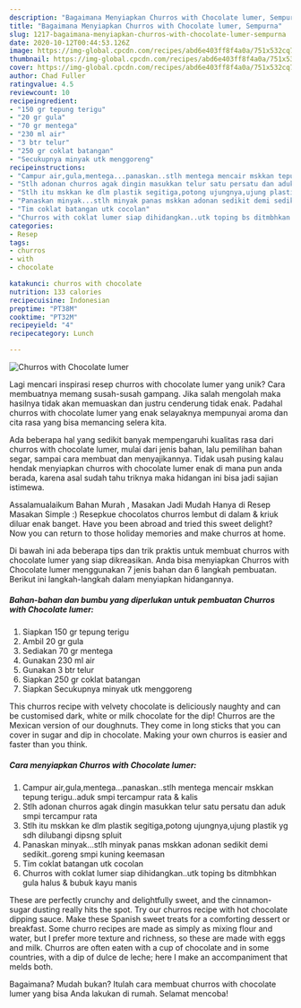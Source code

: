 ```yaml
---
description: "Bagaimana Menyiapkan Churros with Chocolate lumer, Sempurna"
title: "Bagaimana Menyiapkan Churros with Chocolate lumer, Sempurna"
slug: 1217-bagaimana-menyiapkan-churros-with-chocolate-lumer-sempurna
date: 2020-10-12T00:44:53.126Z
image: https://img-global.cpcdn.com/recipes/abd6e403ff8f4a0a/751x532cq70/churros-with-chocolate-lumer-foto-resep-utama.jpg
thumbnail: https://img-global.cpcdn.com/recipes/abd6e403ff8f4a0a/751x532cq70/churros-with-chocolate-lumer-foto-resep-utama.jpg
cover: https://img-global.cpcdn.com/recipes/abd6e403ff8f4a0a/751x532cq70/churros-with-chocolate-lumer-foto-resep-utama.jpg
author: Chad Fuller
ratingvalue: 4.5
reviewcount: 10
recipeingredient:
- "150 gr tepung terigu"
- "20 gr gula"
- "70 gr mentega"
- "230 ml air"
- "3 btr telur"
- "250 gr coklat batangan"
- "Secukupnya minyak utk menggoreng"
recipeinstructions:
- "Campur air,gula,mentega...panaskan..stlh mentega mencair mskkan tepung terigu..aduk smpi tercampur rata &amp; kalis"
- "Stlh adonan churros agak dingin masukkan telur satu persatu dan aduk smpi tercampur rata"
- "Stlh itu mskkan ke dlm plastik segitiga,potong ujungnya,ujung plastik yg sdh dilubangi dipsng spluit"
- "Panaskan minyak...stlh minyak panas mskkan adonan sedikit demi sedikit..goreng smpi kuning keemasan"
- "Tim coklat batangan utk cocolan"
- "Churros with coklat lumer siap dihidangkan..utk toping bs ditmbhkan gula halus &amp; bubuk kayu manis"
categories:
- Resep
tags:
- churros
- with
- chocolate

katakunci: churros with chocolate 
nutrition: 133 calories
recipecuisine: Indonesian
preptime: "PT38M"
cooktime: "PT32M"
recipeyield: "4"
recipecategory: Lunch

---
```



![Churros with Chocolate lumer](https://img-global.cpcdn.com/recipes/abd6e403ff8f4a0a/751x532cq70/churros-with-chocolate-lumer-foto-resep-utama.jpg)

Lagi mencari inspirasi resep churros with chocolate lumer yang unik? Cara membuatnya memang susah-susah gampang. Jika salah mengolah maka hasilnya tidak akan memuaskan dan justru cenderung tidak enak. Padahal churros with chocolate lumer yang enak selayaknya mempunyai aroma dan cita rasa yang bisa memancing selera kita.

Ada beberapa hal yang sedikit banyak mempengaruhi kualitas rasa dari churros with chocolate lumer, mulai dari jenis bahan, lalu pemilihan bahan segar, sampai cara membuat dan menyajikannya. Tidak usah pusing kalau hendak menyiapkan churros with chocolate lumer enak di mana pun anda berada, karena asal sudah tahu triknya maka hidangan ini bisa jadi sajian istimewa.

Assalamualaikum Bahan Murah , Masakan Jadi Mudah Hanya di Resep Masakan Simple :) Resepkue chocolatos churros lembut di dalam &amp; kriuk diluar enak banget. Have you been abroad and tried this sweet delight? Now you can return to those holiday memories and make churros at home.


Di bawah ini ada beberapa tips dan trik praktis untuk membuat churros with chocolate lumer yang siap dikreasikan. Anda bisa menyiapkan Churros with Chocolate lumer menggunakan 7 jenis bahan dan 6 langkah pembuatan. Berikut ini langkah-langkah dalam menyiapkan hidangannya.

<!--inarticleads1-->

##### Bahan-bahan dan bumbu yang diperlukan untuk pembuatan Churros with Chocolate lumer:

1. Siapkan 150 gr tepung terigu
1. Ambil 20 gr gula
1. Sediakan 70 gr mentega
1. Gunakan 230 ml air
1. Gunakan 3 btr telur
1. Siapkan 250 gr coklat batangan
1. Siapkan Secukupnya minyak utk menggoreng


This churros recipe with velvety chocolate is deliciously naughty and can be customised dark, white or milk chocolate for the dip! Churros are the Mexican version of our doughnuts. They come in long sticks that you can cover in sugar and dip in chocolate. Making your own churros is easier and faster than you think. 

<!--inarticleads2-->

##### Cara menyiapkan Churros with Chocolate lumer:

1. Campur air,gula,mentega...panaskan..stlh mentega mencair mskkan tepung terigu..aduk smpi tercampur rata &amp; kalis
1. Stlh adonan churros agak dingin masukkan telur satu persatu dan aduk smpi tercampur rata
1. Stlh itu mskkan ke dlm plastik segitiga,potong ujungnya,ujung plastik yg sdh dilubangi dipsng spluit
1. Panaskan minyak...stlh minyak panas mskkan adonan sedikit demi sedikit..goreng smpi kuning keemasan
1. Tim coklat batangan utk cocolan
1. Churros with coklat lumer siap dihidangkan..utk toping bs ditmbhkan gula halus &amp; bubuk kayu manis


These are perfectly crunchy and delightfully sweet, and the cinnamon-sugar dusting really hits the spot. Try our churros recipe with hot chocolate dipping sauce. Make these Spanish sweet treats for a comforting dessert or breakfast. Some churro recipes are made as simply as mixing flour and water, but I prefer more texture and richness, so these are made with eggs and milk. Churros are often eaten with a cup of chocolate and in some countries, with a dip of dulce de leche; here I make an accompaniment that melds both. 

Bagaimana? Mudah bukan? Itulah cara membuat churros with chocolate lumer yang bisa Anda lakukan di rumah. Selamat mencoba!
